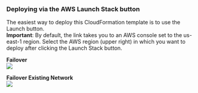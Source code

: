 ### Deploying via the AWS Launch Stack button
The easiest way to deploy this CloudFormation template is to use the Launch button.<br>
**Important**: By default, the link takes you to an AWS console set to the us-east-1 region. Select the AWS region (upper right) in which you want to deploy after clicking the Launch Stack button.

**Failover**<br>
<a href="https://console.aws.amazon.com/cloudformation/home?region=ap-southeast-1#/stacks/new?stackName=BigIp-Failover-Example&templateURL=https://tsanghan-f5-cft-v2.s3.ap-southeast-1.amazonaws.com/f5-aws-cloudformation-v2/v3.6.0.0/examples/failover/failover.yaml">
    <img src="https://s3.amazonaws.com/cloudformation-examples/cloudformation-launch-stack.png"/></a>

**Failover Existing Network**<br>
<a href="https://console.aws.amazon.com/cloudformation/home?region=ap-southeast-1#/stacks/new?stackName=BigIp-Failover-Existing-Network-Example&templateURL=https://tsanghan-f5-cft-v2.s3.ap-southeast-1.amazonaws.com/f5-aws-cloudformation-v2/v3.6.0.0/examples/failover/failover-existing-network.yaml">
    <img src="https://s3.amazonaws.com/cloudformation-examples/cloudformation-launch-stack.png"/></a>